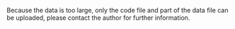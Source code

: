 
Because the data is too large, only the code file and part of the data file can be uploaded, please contact the author for further information.
